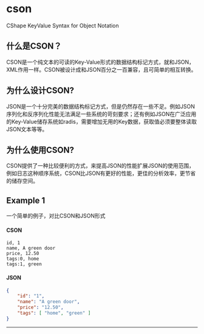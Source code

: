# cson
CShape KeyValue Syntax for Object Notation

## 什么是CSON？
CSON是一个纯文本的可读的Key-Value形式的数据结构标记方式，就和JSON，XML作用一样。CSON被设计成和JSON百分之一百兼容，且可简单的相互转换。

## 为什么设计CSON?
JSON是一个十分完美的数据结构标记方式，但是仍然存在一些不足。例如JSON序列化和反序列化性能无法满足一些系统的苛刻要求；还有例如JSON在广泛应用的Key-Value储存系统如radis，需要增加无用的Key数据，获取值必须要整体读取JSON文本等等。

## 为什么使用CSON?
CSON提供了一种比较便利的方式，来提高JSON的性能扩展JSON的使用范围，例如日志这种顺序系统，CSON比JSON有更好的性能，更佳的分析效率，更节省的储存空间。

## Example 1
一个简单的例子，对比CSON和JSON形式

#### CSON

```
id, 1
name, A green door
price, 12.50
tags:0, home
tags:1, green
```

#### JSON

```json
{
    "id": "1",
    "name": "A green door",
    "price": "12.50",
    "tags": [ "home", "green" ]
}
```

---
